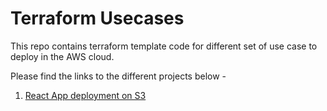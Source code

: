 # Terraform Usecases

This repo contains terraform template code for different set of use case to deploy in the AWS cloud. 

Please find the links to the different projects below -

1. [React App deployment on S3](https://github.com/kavishbaghel/terraform-aws-examples/tree/main/React-App-S3-Deployment)